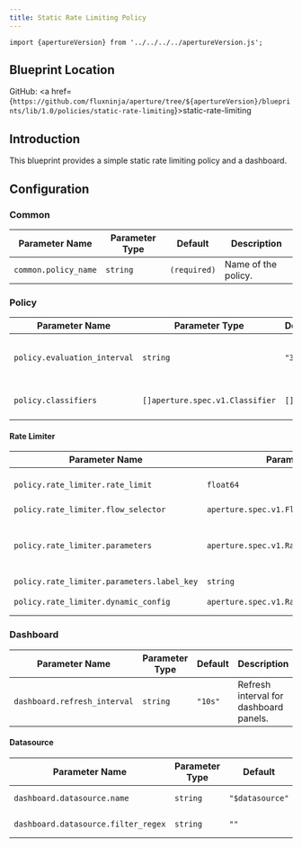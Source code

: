 ```yaml
---
title: Static Rate Limiting Policy
---
```


```mdx-code-block
import {apertureVersion} from '../../../../apertureVersion.js';
```

## Blueprint Location

GitHub: <a
href={`https://github.com/fluxninja/aperture/tree/${apertureVersion}/blueprints/lib/1.0/policies/static-rate-limiting`}>static-rate-limiting</a>

## Introduction

This blueprint provides a simple static rate limiting policy and a dashboard.

## Configuration

<!-- Configuration Marker -->

### Common

| Parameter Name       | Parameter Type | Default      | Description         |
| -------------------- | -------------- | ------------ | ------------------- |
| `common.policy_name` | `string`       | `(required)` | Name of the policy. |

### Policy

| Parameter Name               | Parameter Type                  | Default  | Description                                 |
| ---------------------------- | ------------------------------- | -------- | ------------------------------------------- |
| `policy.evaluation_interval` | `string`                        | `"300s"` | How often should the policy be re-evaluated |
| `policy.classifiers`         | `[]aperture.spec.v1.Classifier` | `[]`     | List of classification rules.               |

#### Rate Limiter

| Parameter Name                             | Parameter Type                              | Default                                                                                                    | Description                                                                            |
| ------------------------------------------ | ------------------------------------------- | ---------------------------------------------------------------------------------------------------------- | -------------------------------------------------------------------------------------- |
| `policy.rate_limiter.rate_limit`           | `float64`                                   | `(required)`                                                                                               | Number of requests per `policy.rate_limiter.parameters.limit_reset_interval` to accept |
| `policy.rate_limiter.flow_selector`        | `aperture.spec.v1.FlowSelector`             | `(required)`                                                                                               | A flow selector to match requests against                                              |
| `policy.rate_limiter.parameters`           | `aperture.spec.v1.RateLimiterParameters`    | `{'label_key': 'FAKE-VALUE', 'lazy_sync': {'enabled': True, 'num_sync': 5}, 'limit_reset_interval': '1s'}` | Parameters.                                                                            |
| `policy.rate_limiter.parameters.label_key` | `string`                                    | `(required)`                                                                                               | Flow label to use for rate limiting.                                                   |
| `policy.rate_limiter.dynamic_config`       | `aperture.spec.v1.RateLimiterDefaultConfig` | `{'overrides': []}`                                                                                        | Dynamic configuration for rate limiter that can be applied at the runtime.             |

### Dashboard

| Parameter Name               | Parameter Type | Default | Description                            |
| ---------------------------- | -------------- | ------- | -------------------------------------- |
| `dashboard.refresh_interval` | `string`       | `"10s"` | Refresh interval for dashboard panels. |

#### Datasource

| Parameter Name                      | Parameter Type | Default         | Description              |
| ----------------------------------- | -------------- | --------------- | ------------------------ |
| `dashboard.datasource.name`         | `string`       | `"$datasource"` | Datasource name.         |
| `dashboard.datasource.filter_regex` | `string`       | `""`            | Datasource filter regex. |

